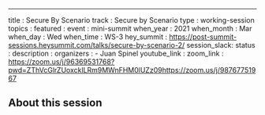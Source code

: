---
title        : Secure By Scenario
track        : Secure by Scenario
type         : working-session
topics       :
featured     :
event        : mini-summit
when_year    : 2021
when_month   : Mar
when_day     : Wed
when_time    : WS-3
hey_summit   : https://post-summit-sessions.heysummit.com/talks/secure-by-scenario-2/
session_slack:
status       : 
description  :
organizers   :
    - Juan Spinel
youtube_link : 
zoom_link    :  https://zoom.us/j/96369531768?pwd=ZThVcGlrZUoxcklLRm9MWnFHM0lUZz09https://zoom.us/j/98767751967

## About this session
